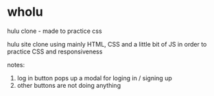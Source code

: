 # wholu
hulu clone - made to practice css

hulu site clone using mainly HTML, CSS and a little bit of JS in order to practice CSS and responsiveness

notes:
1. log in button pops up a modal for loging in / signing up 
2. other buttons are not doing anything
